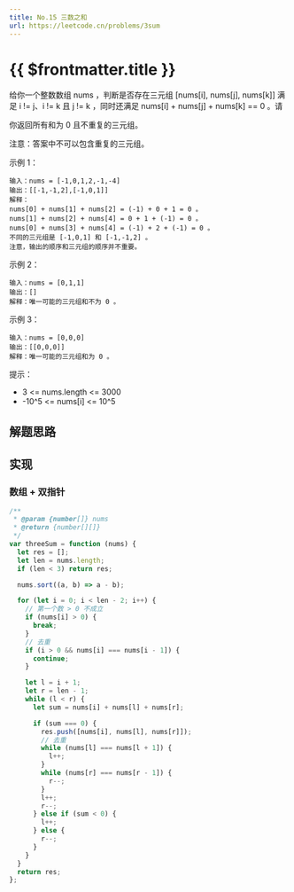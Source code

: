 ```yaml
---
title: No.15 三数之和
url: https://leetcode.cn/problems/3sum
---
```


# <a class='!no-underline' :href="$frontmatter.url" target="_blank">{{ $frontmatter.title }}</a>

给你一个整数数组 nums ，判断是否存在三元组 \[nums\[i\], nums\[j\], nums\[k\]\] 满足 i != j、i != k 且 j != k ，同时还满足 nums\[i\] + nums\[j\] + nums\[k\] == 0 。请

你返回所有和为 0 且不重复的三元组。

注意：答案中不可以包含重复的三元组。

示例 1：

```text
输入：nums = [-1,0,1,2,-1,-4]
输出：[[-1,-1,2],[-1,0,1]]
解释：
nums[0] + nums[1] + nums[2] = (-1) + 0 + 1 = 0 。
nums[1] + nums[2] + nums[4] = 0 + 1 + (-1) = 0 。
nums[0] + nums[3] + nums[4] = (-1) + 2 + (-1) = 0 。
不同的三元组是 [-1,0,1] 和 [-1,-1,2] 。
注意，输出的顺序和三元组的顺序并不重要。
```

示例 2：

```text
输入：nums = [0,1,1]
输出：[]
解释：唯一可能的三元组和不为 0 。
```

示例 3：

```text
输入：nums = [0,0,0]
输出：[[0,0,0]]
解释：唯一可能的三元组和为 0 。
```

提示：

- 3 <= nums.length <= 3000
- -10^5 <= nums\[i\] <= 10^5

## 解题思路

## 实现

### 数组 + 双指针

```js
/**
 * @param {number[]} nums
 * @return {number[][]}
 */
var threeSum = function (nums) {
  let res = [];
  let len = nums.length;
  if (len < 3) return res;

  nums.sort((a, b) => a - b);

  for (let i = 0; i < len - 2; i++) {
    // 第一个数 > 0 不成立
    if (nums[i] > 0) {
      break;
    }
    // 去重
    if (i > 0 && nums[i] === nums[i - 1]) {
      continue;
    }

    let l = i + 1;
    let r = len - 1;
    while (l < r) {
      let sum = nums[i] + nums[l] + nums[r];

      if (sum === 0) {
        res.push([nums[i], nums[l], nums[r]]);
        // 去重
        while (nums[l] === nums[l + 1]) {
          l++;
        }
        while (nums[r] === nums[r - 1]) {
          r--;
        }
        l++;
        r--;
      } else if (sum < 0) {
        l++;
      } else {
        r--;
      }
    }
  }
  return res;
};
```
